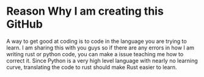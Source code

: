# Reason Why I am creating this GitHub

A way to get good at coding is to code in the language you are trying to learn.
I am sharing this with you guys so if there are any errors in how I am writing rust or python code, you can make a issue teaching me how to correct it.
Since Python is a very high level language with nearly no learning curve, translating the code to rust should make Rust easier to learn.
